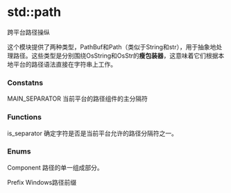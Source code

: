 # std::path

跨平台路径操纵

这个模块提供了两种类型，PathBuf和Path（类似于String和str），用于抽象地处理路径。这些类型是分别围绕OsString和OsStr的**瘦包装器**，这意味着它们根据本地平台的路径语法直接在字符串上工作。

### Constatns

MAIN_SEPARATOR     当前平台的路径组件的主分隔符

### Functions

is_separator        确定字符是否是当前平台允许的路径分隔符之一。

### Enums 

Component          路径的单一组成部分。

Prefix               Windows路径前缀



   